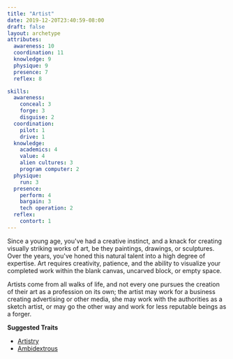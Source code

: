 ```yaml
---
title: "Artist"
date: 2019-12-20T23:40:59-08:00
draft: false
layout: archetype
attributes:
  awareness: 10
  coordination: 11
  knowledge: 9
  physique: 9
  presence: 7
  reflex: 8

skills:
  awareness:
    conceal: 3
    forge: 3
    disguise: 2
  coordination:
    pilot: 1
    drive: 1
  knowledge:
    academics: 4
    value: 4
    alien cultures: 3
    program computer: 2
  physique:
    run: 3
  presence:
    perform: 4
    bargain: 3
    tech operation: 2
  reflex:
    contort: 1
---
```


Since a young age, you've had a creative instinct, and a knack for creating visually striking works of art, be they paintings, drawings, or sculptures. Over the years, you've honed this natural talent into a high degree of expertise. Art requires creativity, patience, and the ability to visualize your completed work within the blank canvas, uncarved block, or empty space.

Artists come from all walks of life, and not every one pursues the creation of their art as a profession on its own; the artist may work for a business creating advertising or other media, she may work with the authorities as a sketch artist, or may go the other way and work for less reputable beings as a forger.

**Suggested Traits**

- [Artistry](/systems/chargen/traits/artistry)
- [Ambidextrous](/systems/chargen/traits/ambidextrous)